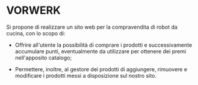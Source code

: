 # VORWERK
Si propone di realizzare un sito web per la compravendita di robot da cucina, con lo scopo di:

- Offrire all'utente la possibilità di comprare i prodotti e successivamente accumulare punti, eventualmente da utilizzare per ottenere dei premi nell'apposito catalogo;

- Permettere, inoltre, al gestore dei prodotti di aggiungere, rimuovere e modificare i prodotti messi a disposizione sul nostro sito.
